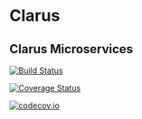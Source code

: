 # Clarus
## Clarus Microservices

[![Build Status](https://travis-ci.org/liamhenry/Clarus.jl.svg?branch=master)](https://travis-ci.org/liamhenry/Clarus.jl)

[![Coverage Status](https://coveralls.io/repos/liamhenry/Clarus.jl/badge.svg?branch=master&service=github)](https://coveralls.io/github/liamhenry/Clarus.jl?branch=master)

[![codecov.io](http://codecov.io/github/liamhenry/Clarus.jl/coverage.svg?branch=master)](http://codecov.io/github/liamhenry/Clarus.jl?branch=master)
